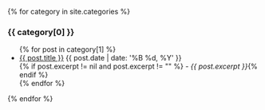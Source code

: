 {% for category in site.categories %}
  <h3>{{ category[0] }}</h3>
  <ul>
    {% for post in category[1] %}
      <li><a href="{{ post.url }}">{{ post.title }}</a> {{ post.date | date: '%B %d, %Y' }} </br> {% if post.excerpt != nil and post.excerpt != "" %} - <i>{{ post.excerpt }}</i>{% endif %}</li>
    {% endfor %}
  </ul>
{% endfor %}
